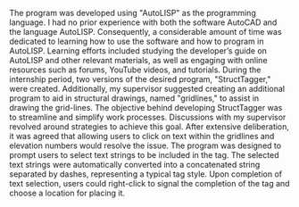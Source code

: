 The program was developed using "AutoLISP" as the programming language. I had no prior experience with both the software AutoCAD and the language AutoLISP.
Consequently, a considerable amount of time was dedicated to learning how to use the software and how to program in AutoLISP.
Learning efforts included studying the developer’s guide on AutoLISP and other relevant materials, as well as engaging with online resources such as forums, 
YouTube videos, and tutorials.
During the internship period, two versions of the desired program, "StructTagger," were created. Additionally, my supervisor suggested creating an additional program
to aid in structural drawings, named "gridlines," to assist in drawing the grid-lines. The objective behind developing StructTagger was to streamline and simplify 
work processes. Discussions with my supervisor revolved around strategies to achieve this goal.
After extensive deliberation, it was agreed that allowing users to click on text within the gridlines and elevation numbers would resolve the issue.
The program was designed to prompt users to select text strings to be included in the tag. The selected text strings were automatically converted into a concatenated
string separated by dashes, representing a typical tag style. Upon completion of text selection, users could right-click to signal the completion of the tag and
choose a location for placing it.
